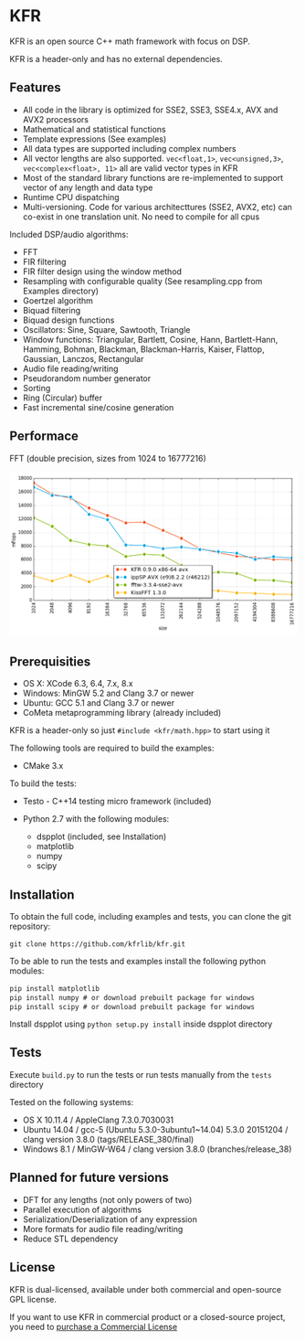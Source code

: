 # KFR

KFR is an open source C++ math framework with focus on DSP.

KFR is a header-only and has no external dependencies.

## Features

* All code in the library is optimized for SSE2, SSE3, SSE4.x, AVX and AVX2 processors
* Mathematical and statistical functions
* Template expressions (See examples)
* All data types are supported including complex numbers
* All vector lengths are also supported. `vec<float,1>`, `vec<unsigned,3>`, `vec<complex<float>, 11>` all are valid vector types in KFR
* Most of the standard library functions are re-implemented to support vector of any length and data type
* Runtime CPU dispatching
* Multi-versioning. Code for various architecttures (SSE2, AVX2, etc) can co-exist in one translation unit. No need to compile for all cpus

Included DSP/audio algorithms:

* FFT
* FIR filtering
* FIR filter design using the window method
* Resampling with configurable quality (See resampling.cpp from Examples directory)
* Goertzel algorithm
* Biquad filtering
* Biquad design functions
* Oscillators: Sine, Square, Sawtooth, Triangle
* Window functions: Triangular, Bartlett, Cosine, Hann, Bartlett-Hann, Hamming, Bohman, Blackman, Blackman-Harris, Kaiser, Flattop, Gaussian, Lanczos, Rectangular
* Audio file reading/writing
* Pseudorandom number generator
* Sorting
* Ring (Circular) buffer
* Fast incremental sine/cosine generation

## Performace

FFT (double precision, sizes from 1024 to 16777216)

![FFT Performance](img/fft_performance.png)
    
## Prerequisities

* OS X: XCode 6.3, 6.4, 7.x, 8.x
* Windows: MinGW 5.2 and Clang 3.7 or newer
* Ubuntu: GCC 5.1 and Clang 3.7 or newer
* CoMeta metaprogramming library (already included)

KFR is a header-only so just `#include <kfr/math.hpp>` to start using it

The following tools are required to build the examples:

* CMake 3.x

To build the tests:

* Testo - C++14 testing micro framework (included)
* Python 2.7 with the following modules:

  * dspplot (included, see Installation)
  * matplotlib
  * numpy
  * scipy

## Installation

To obtain the full code, including examples and tests, you can clone the git repository:

```
git clone https://github.com/kfrlib/kfr.git
```

To be able to run the tests and examples install the following python modules:

```
pip install matplotlib
pip install numpy # or download prebuilt package for windows
pip install scipy # or download prebuilt package for windows
```
Install dspplot using `python setup.py install` inside dspplot directory

## Tests

Execute `build.py` to run the tests or run tests manually from the `tests` directory

Tested on the following systems:

* OS X 10.11.4 / AppleClang 7.3.0.7030031
* Ubuntu 14.04 / gcc-5 (Ubuntu 5.3.0-3ubuntu1~14.04) 5.3.0 20151204 / clang version 3.8.0 (tags/RELEASE_380/final)
* Windows 8.1 / MinGW-W64 / clang version 3.8.0 (branches/release_38)


## Planned for future versions

* DFT for any lengths (not only powers of two)
* Parallel execution of algorithms
* Serialization/Deserialization of any expression
* More formats for audio file reading/writing
* Reduce STL dependency

## License

KFR is dual-licensed, available under both commercial and open-source GPL license.

If you want to use KFR in commercial product or a closed-source project, you need to [purchase a Commercial License](http://kfrlib.com/purchase-license)
